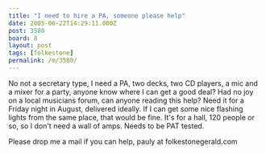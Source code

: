 ```yaml
---
title: "I need to hire a PA, someone please help"
date: 2005-06-22T14:29:11.000Z
post: 3580
board: 8
layout: post
tags: [folkestone]
permalink: /m/3580/
---
```

No not a secretary type, I need a PA, two decks, two CD players, a mic and a mixer for a party, anyone know where I can get a good deal? Had no joy on a local musicians forum, can anyone reading this help? Need it for a Friday night in August, delivered ideally. If I can get some nice flashing lights from the same place, that would be fine. It's for a hall, 120 people or so, so I don't need a wall of amps. Needs to be PAT tested.

Please drop me a mail if you can help, pauly at folkestonegerald.com

